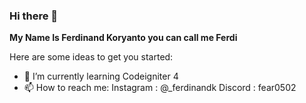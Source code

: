 ### Hi there 👋


**My Name Is Ferdinand Koryanto you can call me Ferdi**

Here are some ideas to get you started:

- 🌱 I’m currently learning Codeigniter 4
- 📫 How to reach me:
  Instagram : @_ferdinandk
  Discord : fear0502

